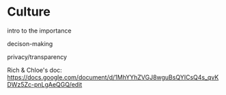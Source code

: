 # Culture

intro to the importance

decison-making

privacy/transparency

Rich & Chloe's doc:
https://docs.google.com/document/d/1MhYYhZVGJ8wguBsQYICsQ4s_qvKDWz5Zc-pnLgAeQGQ/edit